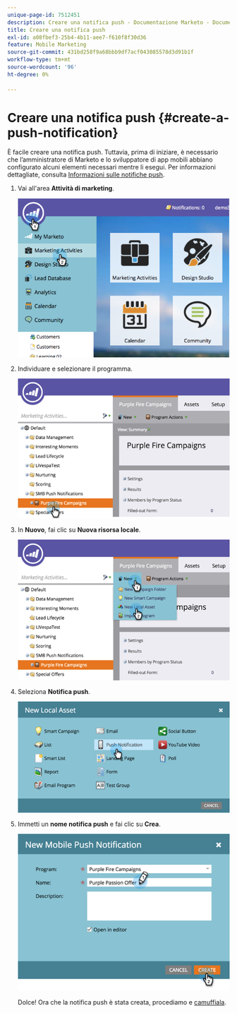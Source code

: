 ```yaml
---
unique-page-id: 7512451
description: Creare una notifica push - Documentazione Marketo - Documentazione del prodotto
title: Creare una notifica push
exl-id: a08fbef3-25b4-4b11-aee7-f610f8f30d36
feature: Mobile Marketing
source-git-commit: 431bd258f9a68bbb9df7acf043085578d3d91b1f
workflow-type: tm+mt
source-wordcount: '96'
ht-degree: 0%

---
```


# Creare una notifica push {#create-a-push-notification}

È facile creare una notifica push. Tuttavia, prima di iniziare, è necessario che l’amministratore di Marketo e lo sviluppatore di app mobili abbiano configurato alcuni elementi necessari mentre li esegui. Per informazioni dettagliate, consulta [Informazioni sulle notifiche push](/help/marketo/product-docs/mobile-marketing/push-notifications/understanding-push-notifications.md).

1. Vai all&#39;area **Attività di marketing**.

   ![](assets/image2015-4-22-18-3a46-3a14.png)

1. Individuare e selezionare il programma.

   ![](assets/image2015-4-23-13-3a31-3a43.png)

1. In **Nuovo**, fai clic su **Nuova risorsa locale**.

   ![](assets/image2015-4-23-13-3a33-3a20.png)

1. Seleziona **Notifica push**.

   ![](assets/image2015-4-23-13-3a35-3a6.png)

1. Immetti un **nome notifica push** e fai clic su **Crea**.

   ![](assets/image2015-4-23-13-3a36-3a56.png)

   Dolce! Ora che la notifica push è stata creata, procediamo e [camuffiala](/help/marketo/product-docs/mobile-marketing/push-notifications/configure-mobile-push-notification.md).
